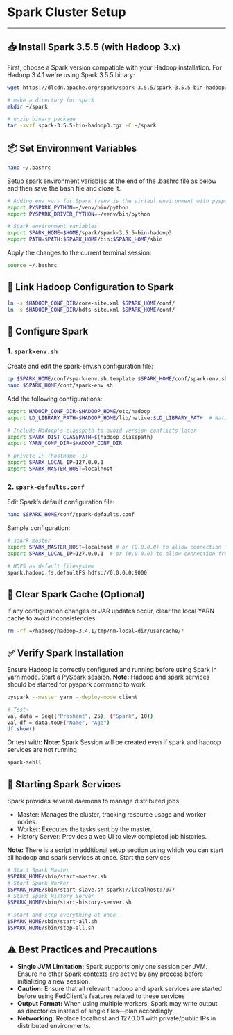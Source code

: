 # Spark Cluster Setup

---

## 📥 Install Spark 3.5.5 (with Hadoop 3.x)

First, choose a Spark version compatible with your Hadoop installation. For Hadoop 3.4.1 we're using Spark 3.5.5 binary:

```bash
wget https://dlcdn.apache.org/spark/spark-3.5.5/spark-3.5.5-bin-hadoop3.tgz

# make a directory for spark
mkdir ~/spark

# unzip binary package
tar -xvzf spark-3.5.5-bin-hadoop3.tgz -C ~/spark
```

## 📦 Set Environment Variables

```bash
nano ~/.bashrc
```

Setup spark environment variables at the end of the .bashrc file as below and then save the bash file and close it.

```bash
# Adding env vars for Spark (venv is the virtaul environment with pyspark and other dependencies installed)
export PYSPARK_PYTHON=~/venv/bin/python
export PYSPARK_DRIVER_PYTHON=~/venv/bin/python

# Spark environment variables
export SPARK_HOME=$HOME/spark/spark-3.5.5-bin-hadoop3
export PATH=$PATH:$SPARK_HOME/bin:$SPARK_HOME/sbin
```

Apply the changes to the current terminal session:

```bash
source ~/.bashrc
```

## 🔗 Link Hadoop Configuration to Spark

```bash
ln -s $HADOOP_CONF_DIR/core-site.xml $SPARK_HOME/conf/
ln -s $HADOOP_CONF_DIR/hdfs-site.xml $SPARK_HOME/conf/
```

## 🔧 Configure Spark

### 1. `spark-env.sh`

Create and edit the spark-env.sh configuration file:

```bash
cp $SPARK_HOME/conf/spark-env.sh.template $SPARK_HOME/conf/spark-env.sh
nano $SPARK_HOME/conf/spark-env.sh
```

Add the following configurations:

```bash
export HADOOP_CONF_DIR=$HADOOP_HOME/etc/hadoop
export LD_LIBRARY_PATH=$HADOOP_HOME/lib/native:$LD_LIBRARY_PATH  # Native Hadoop libs

# Include Hadoop's classpath to avoid version conflicts later
export SPARK_DIST_CLASSPATH=$(hadoop classpath)
export YARN_CONF_DIR=$HADOOP_CONF_DIR

# private IP (hostname -I)
export SPARK_LOCAL_IP=127.0.0.1
export SPARK_MASTER_HOST=localhost
```

### 2. `spark-defaults.conf`

Edit Spark’s default configuration file:

```bash
nano $SPARK_HOME/conf/spark-defaults.conf
```

Sample configuration:

```bash
# spark master
export SPARK_MASTER_HOST=localhost # or (0.0.0.0) to allow connection from everywhere
export SPARK_LOCAL_IP=127.0.0.1  # or (0.0.0.0) to allow connection from everywhere

# HDFS as default filesystem
spark.hadoop.fs.defaultFS hdfs://0.0.0.0:9000
```

## 🧹 Clear Spark Cache (Optional)

If any configuration changes or JAR updates occur, clear the local YARN cache to avoid inconsistencies:

```bash
rm -rf ~/hadoop/hadoop-3.4.1/tmp/nm-local-dir/usercache/*
```

## ✅ Verify Spark Installation

Ensure Hadoop is correctly configured and running before using Spark in yarn mode. Start a PySpark session.
**Note:** Hadoop and spark services should be started for pyspark command to work

```bash
pyspark --master yarn --deploy-mode client

# Test-
val data = Seq(("Prashant", 25), ("Spark", 10))
val df = data.toDF("Name", "Age")
df.show()
```

Or test with:
**Note:** Spark Session will be created even if spark and hadoop services are not running

```bash
spark-sehll
```

## 🚀 Starting Spark Services

Spark provides several daemons to manage distributed jobs.

- Master: Manages the cluster, tracking resource usage and worker nodes.
- Worker: Executes the tasks sent by the master.
- History Server: Provides a web UI to view completed job histories.

**Note:** There is a script in additional setup section using which you can start all hadoop and spark services at once.
Start the services:

```bash
# Start Spark Master
$SPARK_HOME/sbin/start-master.sh
# Start Spark Worker
$SPARK_HOME/sbin/start-slave.sh spark://localhost:7077
# Start Spark History Server
$SPARK_HOME/sbin/start-history-server.sh

# start and stop everything at once-
$SPARK_HOME/sbin/start-all.sh
$SPARK_HOME/sbin/stop-all.sh
```

## ⚠️ Best Practices and Precautions

- **Single JVM Limitation:** Spark supports only one session per JVM. Ensure no other Spark contexts are active by any process before initializing a new session.
- **Caution:** Ensure that all relevant hadoop and spark services are started before using FedClient's features related to these services
- **Output Format:** When using multiple workers, Spark may write output as directories instead of single files—plan accordingly.
- **Networking:** Replace localhost and 127.0.0.1 with private/public IPs in distributed environments.
